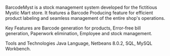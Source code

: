 BarcodeMyst is a stock management system developed for the fictitious Mystic Mart store. It features a Barcode Producing feature for efficient product labeling and seamless management of the entire shop's operations.

Key Features are
Barcode generation for products,
Error-free bill generation,
Paperwork elimination,
Employee and stock management.


Tools and Technologies
Java Language,
Netbeans 8.0.2,
SQL,
MySQL Workbench.
